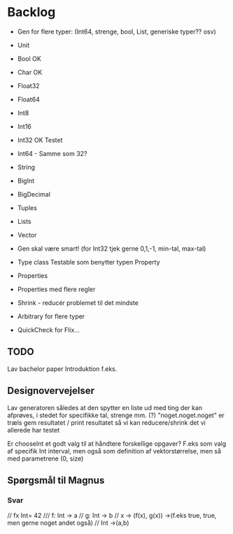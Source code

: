 # Backlog

* Gen for flere typer: (Int64, strenge, bool, List, generiske typer?? osv)
* Unit
* Bool OK
* Char OK
* Float32	
* Float64	
* Int8
* Int16
* Int32 OK Testet
* Int64 - Samme som 32?
* String 
* BigInt
* BigDecimal
* Tuples
* Lists
* Vector

* Gen skal være smart! (for Int32 tjek gerne 0,1,-1, min-tal, max-tal)

* Type class Testable som benytter typen Property
* Properties
* Properties med flere regler 

* Shrink - reducér problemet til det mindste

* Arbitrary for flere typer

* QuickCheck for Flix...

## TODO

Lav bachelor paper
Introduktion f.eks.




## Designovervejelser

Lav generatoren således at den spytter en liste ud med ting der kan afprøves, i stedet for specifikke tal, strenge mm. (?)
"noget.noget.noget" er træls
gem resultatet / print resultatet så vi kan reducere/shrink det vi allerede har testet

Er chooseInt et godt valg til at håndtere forskellige opgaver? F.eks som valg af specifik Int interval, men også som definition af vektorstørrelse, men så med parametrene (0, size)

## Spørgsmål til Magnus


### Svar

// fx Int= 42
/// f: Int -> a
// g: Int -> b
// x -> (f(x), g(x)) ->(f.eks true, true, men gerne noget andet også)
// Int ->(a,b)